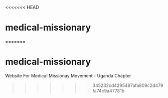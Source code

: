 <<<<<<< HEAD
# medical-missionary
=======
# medical-missionary
Website For Medical Missionay Movement - Uganda Chapter
>>>>>>> 345232cd4295497afa809c2d479fa74c9a47781b
